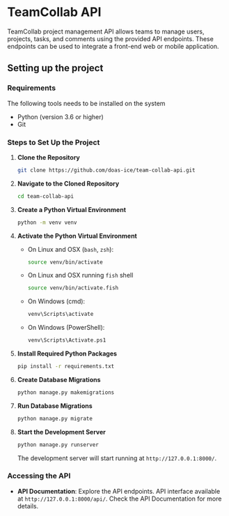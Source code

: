 # TeamCollab API
TeamCollab project management API allows teams to manage users, projects, tasks, and comments using the provided API endpoints. These endpoints can be used to integrate a front-end web or mobile application.

## Setting up the project
### Requirements
The following tools needs to be installed on the system
- Python (version 3.6 or higher)
- Git

### Steps to Set Up the Project
1. **Clone the Repository**
   ```bash
   git clone https://github.com/doas-ice/team-collab-api.git
   ```
   
2. **Navigate to the Cloned Repository**
   ```bash
   cd team-collab-api
   ```

3. **Create a Python Virtual Environment**
   ```bash
   python -m venv venv
   ```

4. **Activate the Python Virtual Environment**
   - On Linux and OSX (`bash`, `zsh`):
     ```bash
     source venv/bin/activate
     ```
   - On Linux and OSX running `fish` shell
      ```bash
      source venv/bin/activate.fish
      ```
   - On Windows (cmd):
     ```bash
     venv\Scripts\activate
     ```
   - On Windows (PowerShell):
     ```bash
     venv\Scripts\Activate.ps1
     ```
     
5. **Install Required Python Packages**
   ```bash
   pip install -r requirements.txt
   ```

6. **Create Database Migrations**
   ```bash
   python manage.py makemigrations
   ```

7. **Run Database Migrations**
   ```bash
   python manage.py migrate
   ```

8. **Start the Development Server**
   ```bash
   python manage.py runserver
   ```

   The development server will start running at `http://127.0.0.1:8000/`.

### Accessing the API

- **API Documentation**: Explore the API endpoints. API interface available at `http://127.0.0.1:8000/api/`. Check the API Documentation for more details.
